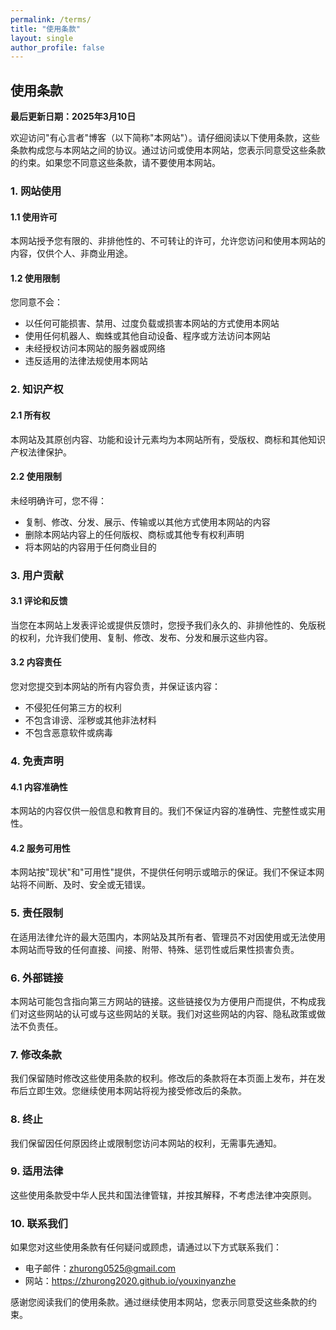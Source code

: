 ```yaml
---
permalink: /terms/
title: "使用条款"
layout: single
author_profile: false
---
```


## 使用条款

**最后更新日期：2025年3月10日**

欢迎访问"有心言者"博客（以下简称"本网站"）。请仔细阅读以下使用条款，这些条款构成您与本网站之间的协议。通过访问或使用本网站，您表示同意受这些条款的约束。如果您不同意这些条款，请不要使用本网站。

### 1. 网站使用

#### 1.1 使用许可
本网站授予您有限的、非排他性的、不可转让的许可，允许您访问和使用本网站的内容，仅供个人、非商业用途。

#### 1.2 使用限制
您同意不会：
- 以任何可能损害、禁用、过度负载或损害本网站的方式使用本网站
- 使用任何机器人、蜘蛛或其他自动设备、程序或方法访问本网站
- 未经授权访问本网站的服务器或网络
- 违反适用的法律法规使用本网站

### 2. 知识产权

#### 2.1 所有权
本网站及其原创内容、功能和设计元素均为本网站所有，受版权、商标和其他知识产权法律保护。

#### 2.2 使用限制
未经明确许可，您不得：
- 复制、修改、分发、展示、传输或以其他方式使用本网站的内容
- 删除本网站内容上的任何版权、商标或其他专有权利声明
- 将本网站的内容用于任何商业目的

### 3. 用户贡献

#### 3.1 评论和反馈
当您在本网站上发表评论或提供反馈时，您授予我们永久的、非排他性的、免版税的权利，允许我们使用、复制、修改、发布、分发和展示这些内容。

#### 3.2 内容责任
您对您提交到本网站的所有内容负责，并保证该内容：
- 不侵犯任何第三方的权利
- 不包含诽谤、淫秽或其他非法材料
- 不包含恶意软件或病毒

### 4. 免责声明

#### 4.1 内容准确性
本网站的内容仅供一般信息和教育目的。我们不保证内容的准确性、完整性或实用性。

#### 4.2 服务可用性
本网站按"现状"和"可用性"提供，不提供任何明示或暗示的保证。我们不保证本网站将不间断、及时、安全或无错误。

### 5. 责任限制

在适用法律允许的最大范围内，本网站及其所有者、管理员不对因使用或无法使用本网站而导致的任何直接、间接、附带、特殊、惩罚性或后果性损害负责。

### 6. 外部链接

本网站可能包含指向第三方网站的链接。这些链接仅为方便用户而提供，不构成我们对这些网站的认可或与这些网站的关联。我们对这些网站的内容、隐私政策或做法不负责任。

### 7. 修改条款

我们保留随时修改这些使用条款的权利。修改后的条款将在本页面上发布，并在发布后立即生效。您继续使用本网站将视为接受修改后的条款。

### 8. 终止

我们保留因任何原因终止或限制您访问本网站的权利，无需事先通知。

### 9. 适用法律

这些使用条款受中华人民共和国法律管辖，并按其解释，不考虑法律冲突原则。

### 10. 联系我们

如果您对这些使用条款有任何疑问或顾虑，请通过以下方式联系我们：

- 电子邮件：zhurong0525@gmail.com
- 网站：https://zhurong2020.github.io/youxinyanzhe

感谢您阅读我们的使用条款。通过继续使用本网站，您表示同意受这些条款的约束。 